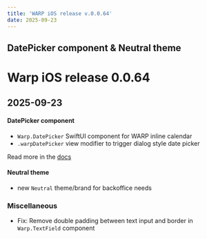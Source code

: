 ```yaml
---
title: 'WARP iOS release v.0.0.64'
date: 2025-09-23
---
```


DatePicker component & Neutral theme
---

# Warp iOS release 0.0.64

## 2025-09-23

#### DatePicker component
- `Warp.DatePicker` SwiftUI component for WARP inline calendar
- `.warpDatePicker` view modifier to trigger dialog style date picker

Read more in the [docs](https://warp-ds.github.io/docs/components/datepicker/)

#### Neutral theme
- new `Neutral` theme/brand for backoffice needs


### Miscellaneous
- Fix: Remove double padding between text input and border in `Warp.TextField` component